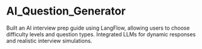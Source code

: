 # AI_Question_Generator

Built an AI interview prep guide using LangFlow, allowing users to choose difficulty levels and question types. Integrated LLMs for dynamic responses and realistic interview simulations.
